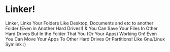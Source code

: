 # Linker!
Linker, Links Your Folders Like Desktop, Documents and etc to another Folder (Even in Another Hard Drives!) & You Can Save Your Files In Other Hard Drives But In the Folder That You (Or Your Apps) Working On! Even You Can Move Your Apps To Other Hard Drives Or Partitions! Like Gnu/Linux Symlink :)
